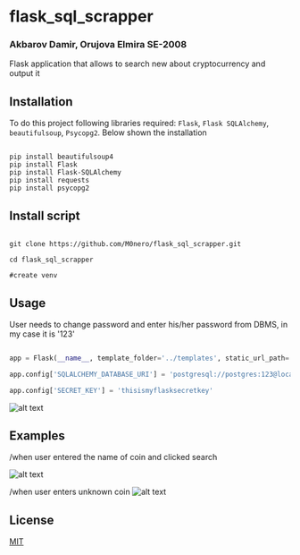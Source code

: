 # flask_sql_scrapper

### Akbarov Damir, Orujova Elmira SE-2008

Flask application that allows to search new about cryptocurrency and output it

 

## Installation

To do this project following libraries required: ```Flask```, ```Flask SQLAlchemy```, ```beautifulsoup```, ```Psycopg2```. Below shown the installation



```

pip install beautifulsoup4
pip install Flask
pip install Flask-SQLAlchemy
pip install requests
pip install psycopg2

```

## Install script





```

git clone https://github.com/M0nero/flask_sql_scrapper.git

cd flask_sql_scrapper

#create venv

```

## Usage 



User needs to change password and enter his/her password from DBMS, in my case it is '123'



```python

app = Flask(__name__, template_folder='../templates', static_url_path='', static_folder='../static')

app.config['SQLALCHEMY_DATABASE_URI'] = 'postgresql://postgres:123@localhost:5432/jwt_flask'

app.config['SECRET_KEY'] = 'thisismyflasksecretkey'

```

![alt text](https://user-images.githubusercontent.com/74233809/141132628-ea94f216-a908-48ef-815f-bba18c3283ee.png)






## Examples



/when user entered the name of coin and clicked search

![alt text](https://user-images.githubusercontent.com/74233809/141133433-709bae2b-6700-4a33-b1fc-d3985acbb1e4.png)


/when user enters unknown coin 
![alt text](https://user-images.githubusercontent.com/74233809/141134661-ed535c52-439a-4b20-811d-db892bf81464.png)


## License


[MIT](https://choosealicense.com/licenses/mit/)
